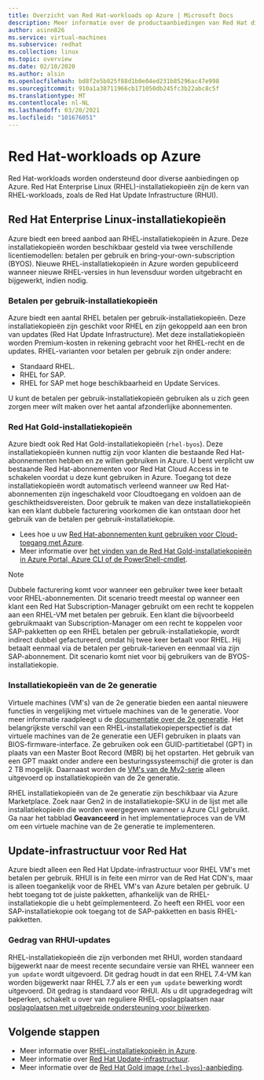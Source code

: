 ```yaml
---
title: Overzicht van Red Hat-workloads op Azure | Microsoft Docs
description: Meer informatie over de productaanbiedingen van Red Hat die beschikbaar zijn op Azure.
author: asinn826
ms.service: virtual-machines
ms.subservice: redhat
ms.collection: linux
ms.topic: overview
ms.date: 02/10/2020
ms.author: alsin
ms.openlocfilehash: bd8f2e5b825f88d1b0e04ed231b85296ac47e998
ms.sourcegitcommit: 910a1a38711966cb171050db245fc3b22abc8c5f
ms.translationtype: MT
ms.contentlocale: nl-NL
ms.lasthandoff: 03/20/2021
ms.locfileid: "101676051"
---
```

# <a name="red-hat-workloads-on-azure"></a>Red Hat-workloads op Azure

Red Hat-workloads worden ondersteund door diverse aanbiedingen op Azure. Red Hat Enterprise Linux (RHEL)-installatiekopieën zijn de kern van RHEL-workloads, zoals de Red Hat Update Infrastructure (RHUI).

## <a name="red-hat-enterprise-linux-images"></a>Red Hat Enterprise Linux-installatiekopieën

Azure biedt een breed aanbod aan RHEL-installatiekopieën in Azure. Deze installatiekopieën worden beschikbaar gesteld via twee verschillende licentiemodellen: betalen per gebruik en bring-your-own-subscription (BYOS). Nieuwe RHEL-installatiekopieën in Azure worden gepubliceerd wanneer nieuwe RHEL-versies in hun levensduur worden uitgebracht en bijgewerkt, indien nodig.

### <a name="pay-as-you-go-images"></a>Betalen per gebruik-installatiekopieën

Azure biedt een aantal RHEL betalen per gebruik-installatiekopieën. Deze installatiekopieën zijn geschikt voor RHEL en zijn gekoppeld aan een bron van updates (Red Hat Update Infrastructure). Met deze installatiekopieën worden Premium-kosten in rekening gebracht voor het RHEL-recht en de updates. RHEL-varianten voor betalen per gebruik zijn onder andere:

* Standaard RHEL.
* RHEL for SAP.
* RHEL for SAP met hoge beschikbaarheid en Update Services.

U kunt de betalen per gebruik-installatiekopieën gebruiken als u zich geen zorgen meer wilt maken over het aantal afzonderlijke abonnementen.

### <a name="red-hat-gold-images"></a>Red Hat Gold-installatiekopieën

Azure biedt ook Red Hat Gold-installatiekopieën (`rhel-byos`). Deze installatiekopieën kunnen nuttig zijn voor klanten die bestaande Red Hat-abonnementen hebben en ze willen gebruiken in Azure. U bent verplicht uw bestaande Red Hat-abonnementen voor Red Hat Cloud Access in te schakelen voordat u deze kunt gebruiken in Azure. Toegang tot deze installatiekopieën wordt automatisch verleend wanneer uw Red Hat-abonnementen zijn ingeschakeld voor Cloudtoegang en voldoen aan de geschiktheidsvereisten. Door gebruik te maken van deze installatiekopieën kan een klant dubbele facturering voorkomen die kan ontstaan door het gebruik van de betalen per gebruik-installatiekopie.
* Lees hoe u uw [Red Hat-abonnementen kunt gebruiken voor Cloud-toegang met Azure](https://access.redhat.com/documentation/en-us/red_hat_subscription_management/1/html/red_hat_cloud_access_reference_guide/enabling-and-maintaining-subs_cloud-access).
* Meer informatie over [het vinden van de Red Hat Gold-installatiekopieën in Azure Portal, Azure CLI of de PowerShell-cmdlet](./byos.md).

> [!NOTE]
> Dubbele facturering komt voor wanneer een gebruiker twee keer betaalt voor RHEL-abonnementen. Dit scenario treedt meestal op wanneer een klant een Red Hat Subscription-Manager gebruikt om een recht te koppelen aan een RHEL-VM met betalen per gebruik. Een klant die bijvoorbeeld gebruikmaakt van Subscription-Manager om een recht te koppelen voor SAP-pakketten op een RHEL betalen per gebruik-installatiekopie, wordt indirect dubbel gefactureerd, omdat hij twee keer betaalt voor RHEL. Hij betaalt eenmaal via de betalen per gebruik-tarieven en eenmaal via zijn SAP-abonnement. Dit scenario komt niet voor bij gebruikers van de BYOS-installatiekopie.

### <a name="generation-2-images"></a>Installatiekopieën van de 2e generatie

Virtuele machines (VM's) van de 2e generatie bieden een aantal nieuwere functies in vergelijking met virtuele machines van de 1e generatie. Voor meer informatie raadpleegt u de [documentatie over de 2e generatie](../../generation-2.md). Het belangrijkste verschil van een RHEL-installatiekopieperspectief is dat virtuele machines van de 2e generatie een UEFI gebruiken in plaats van BIOS-firmware-interface. Ze gebruiken ook een GUID-partitietabel (GPT) in plaats van een Master Boot Record (MBR) bij het opstarten. Het gebruik van een GPT maakt onder andere een besturingssysteemschijf die groter is dan 2 TB mogelijk. Daarnaast worden de [VM's van de Mv2-serie](../../mv2-series.md) alleen uitgevoerd op installatiekopieën van de 2e generatie.

RHEL installatiekopieën van de 2e generatie zijn beschikbaar via Azure Marketplace. Zoek naar Gen2 in de installatiekopie-SKU in de lijst met alle installatiekopieën die worden weergegeven wanneer u Azure CLI gebruikt. Ga naar het tabblad **Geavanceerd** in het implementatieproces van de VM om een virtuele machine van de 2e generatie te implementeren.

## <a name="red-hat-update-infrastructure"></a>Update-infrastructuur voor Red Hat

Azure biedt alleen een Red Hat Update-infrastructuur voor RHEL VM's met betalen per gebruik. RHUI is in feite een mirror van de Red Hat CDN's, maar is alleen toegankelijk voor de RHEL VM's van Azure betalen per gebruik. U hebt toegang tot de juiste pakketten, afhankelijk van de RHEL-installatiekopie die u hebt geïmplementeerd. Zo heeft een RHEL voor een SAP-installatiekopie ook toegang tot de SAP-pakketten en basis RHEL-pakketten.

### <a name="rhui-update-behavior"></a>Gedrag van RHUI-updates

RHEL-installatiekopieën die zijn verbonden met RHUI, worden standaard bijgewerkt naar de meest recente secundaire versie van RHEL wanneer een `yum update` wordt uitgevoerd. Dit gedrag houdt in dat een RHEL 7.4-VM kan worden bijgewerkt naar RHEL 7.7 als er een `yum update` bewerking wordt uitgevoerd. Dit gedrag is standaard voor RHUI. Als u dit upgradegedrag wilt beperken, schakelt u over van reguliere RHEL-opslagplaatsen naar [opslagplaatsen met uitgebreide ondersteuning voor bijwerken](./redhat-rhui.md#rhel-eus-and-version-locking-rhel-vms).

## <a name="next-steps"></a>Volgende stappen

* Meer informatie over [RHEL-installatiekopieën in Azure](./redhat-images.md).
* Meer informatie over [Red Hat Update-infrastructuur](./redhat-rhui.md).
* Meer informatie over de [Red Hat Gold image (`rhel-byos`)-aanbieding](./byos.md).